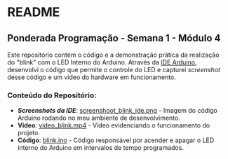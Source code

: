 # README

## Ponderada Programação - Semana 1 - Módulo 4
Este repositório contém o código e a demonstração prática da realização do "blink" com o LED Interno do Arduino. Através da [IDE Arduino](https://www.arduino.cc/en/software), desenvolvi o código que permite o controle do LED e capturei *screenshot* desse código e um vídeo do hardware em funcionamento.

### Conteúdo do Repositório:
- ***Screenshots da IDE***: [screenshoot_blink_ide.png](screenshoot_blink_ide.png) - Imagem do código Arduino rodando no meu ambiente de desenvolvimento.
- **Vídeo**: [video_blink.mp4](video_blink.mp4) - Vídeo evidenciando o funcionamento do projeto.
- **Código**: [blink.ino](blink.ino) - Código responsável por acender e apagar o LED interno do Arduino em intervalos de tempo programados.
